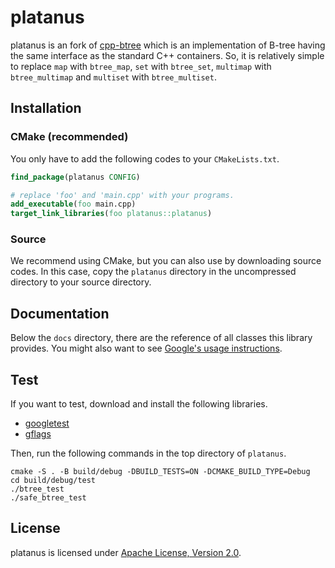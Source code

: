 # platanus

platanus is an fork of [cpp-btree](https://code.google.com/archive/p/cpp-btree/) which is an implementation of B-tree having the same interface as the standard C++ containers.
So, it is relatively simple to replace `map` with `btree_map`, `set` with `btree_set`, `multimap` with `btree_multimap` and `multiset` with `btree_multiset`.

## Installation
### CMake (recommended)
You only have to add the following codes to your `CMakeLists.txt`.

```cmake
find_package(platanus CONFIG)

# replace 'foo' and 'main.cpp' with your programs.
add_executable(foo main.cpp)
target_link_libraries(foo platanus::platanus)
```

### Source
We recommend using CMake, but you can also use by downloading source codes.
In this case, copy the `platanus` directory in the uncompressed directory to your source directory.

## Documentation
Below the `docs` directory, there are the reference of all classes this library provides.
You might also want to see [Google's usage instructions](http://code.google.com/p/cpp-btree/wiki/UsageInstructions).

## Test
If you want to test, download and install the following libraries.

- [googletest](https://github.com/google/googletest)
- [gflags](https://github.com/google/googletest)

Then, run the following commands in the top directory of `platanus`.
```
cmake -S . -B build/debug -DBUILD_TESTS=ON -DCMAKE_BUILD_TYPE=Debug
cd build/debug/test
./btree_test
./safe_btree_test
```

## License
platanus is licensed under [Apache License, Version 2.0](COPYING).
